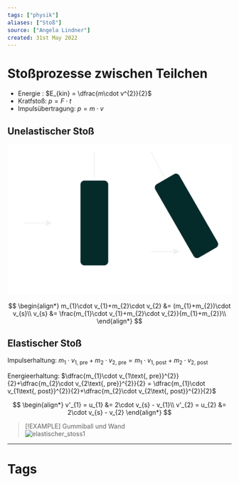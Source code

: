 ```yaml
---
tags: ["physik"]
aliases: ["Stoß"]
source: ["Angela Lindner"]
created: 31st May 2022
---
```


# Stoßprozesse zwischen Teilchen

- Energie : $E_{kin} = \dfrac{m\cdot v^{2}}{2}$
- Kratfstoß: $p = F\cdot t$
- Impulsübertragung: $p = m\cdot v$

## Unelastischer Stoß

![Unelastischer_stoss](assets/Unelastischer_stoss.svg)

$$
\begin{align*}
m_{1}\cdot v_{1}+m_{2}\cdot v_{2} &= (m_{1}+m_{2})\cdot v_{s}\\
v_{s} &= \frac{m_{1}\cdot v_{1}+m_{2}\cdot v_{2}}{m_{1}+m_{2}}\\
\end{align*}
$$

## Elastischer Stoß

Impulserhaltung: $m_{1}\cdot v_{1\text{, pre}}+m_{2}\cdot v_{2\text{, pre}} = m_{1}\cdot v_{1\text{, post}}+m_{2}\cdot v_{2\text{, post}}$

Energieerhaltung: $\dfrac{m_{1}\cdot v_{1\text{, pre}}^{2}}{2}+\dfrac{m_{2}\cdot v_{2\text{, pre}}^{2}}{2} = \dfrac{m_{1}\cdot v_{1\text{, post}}^{2}}{2}+\dfrac{m_{2}\cdot v_{2\text{, post}}^{2}}{2}$

$$
\begin{align*}
v'_{1} = u_{1} &= 2\cdot v_{s} - v_{1}\\
v'_{2} = u_{2} &= 2\cdot v_{s} - v_{2}
\end{align*}
$$

> [!EXAMPLE] Gummiball und Wand  
![elastischer_stoss1](elastischer_stoss1.svg)

---

# Tags